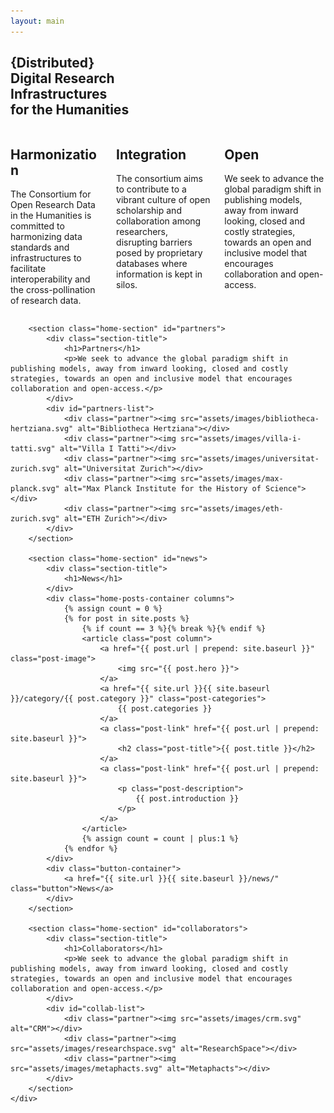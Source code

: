 ```yaml
---
layout: main
---
```


<main class="home">
	<div class="container">
		<section class="home-section" id="info">
			<div class="section-title">
				<h1>{Distributed} <br>Digital Research <br>Infrastructures <br>for the Humanities</h1>				
			</div>
			<div class="columns">
				<div class="column info-widget">
					<span class="fas fa-code-branch"></span>
					<h2>Harmonization</h2>
					<p>The Consortium for Open Research Data in the Humanities is committed to harmonizing data standards and infrastructures to facilitate interoperability and the cross-pollination of research data.</p>
				</div>
				<div class="column info-widget">
					<span class="fas fa-sitemap"></span>
					<h2>Integration</h2>
					<p>The consortium aims to contribute to a vibrant culture of open scholarship and collaboration among researchers, disrupting barriers posed by proprietary databases where information is kept in silos.</p>
				</div>
				<div class="column info-widget">
					<span class="fas fa-lock-open"></span>
					<h2>Open</h2>
					<p>We seek to advance the global paradigm shift in publishing models, away from inward looking, closed and costly strategies, towards an open and inclusive model that encourages collaboration and open-access.</p>
				</div>
			</div>
		</section>

		<section class="home-section" id="partners">
			<div class="section-title">
				<h1>Partners</h1>
				<p>We seek to advance the global paradigm shift in publishing models, away from inward looking, closed and costly strategies, towards an open and inclusive model that encourages collaboration and open-access.</p>
			</div>
			<div id="partners-list">
				<div class="partner"><img src="assets/images/bibliotheca-hertziana.svg" alt="Bibliotheca Hertziana"></div>
				<div class="partner"><img src="assets/images/villa-i-tatti.svg" alt="Villa I Tatti"></div>
				<div class="partner"><img src="assets/images/universitat-zurich.svg" alt="Universitat Zurich"></div>
				<div class="partner"><img src="assets/images/max-planck.svg" alt="Max Planck Institute for the History of Science"></div>
				<div class="partner"><img src="assets/images/eth-zurich.svg" alt="ETH Zurich"></div>
			</div>
		</section>

		<section class="home-section" id="news">
			<div class="section-title">
				<h1>News</h1>
			</div>
			<div class="home-posts-container columns">
				{% assign count = 0 %}
				{% for post in site.posts %}
					{% if count == 3 %}{% break %}{% endif %}
					<article class="post column">
						<a href="{{ post.url | prepend: site.baseurl }}" class="post-image">
							<img src="{{ post.hero }}">
						</a>
						<a href="{{ site.url }}{{ site.baseurl }}/category/{{ post.category }}" class="post-categories">
							{{ post.categories }}
						</a>
						<a class="post-link" href="{{ post.url | prepend: site.baseurl }}">
							<h2 class="post-title">{{ post.title }}</h2>
						</a>
						<a class="post-link" href="{{ post.url | prepend: site.baseurl }}">
							<p class="post-description">
								{{ post.introduction }}
							</p>
						</a>
					</article>
					{% assign count = count | plus:1 %}
				{% endfor %}
			</div>
			<div class="button-container">
				<a href="{{ site.url }}{{ site.baseurl }}/news/" class="button">News</a>
			</div>
		</section>

		<section class="home-section" id="collaborators">
			<div class="section-title">
				<h1>Collaborators</h1>
				<p>We seek to advance the global paradigm shift in publishing models, away from inward looking, closed and costly strategies, towards an open and inclusive model that encourages collaboration and open-access.</p>
			</div>
			<div id="collab-list">
				<div class="partner"><img src="assets/images/crm.svg" alt="CRM"></div>
				<div class="partner"><img src="assets/images/researchspace.svg" alt="ResearchSpace"></div>
				<div class="partner"><img src="assets/images/metaphacts.svg" alt="Metaphacts"></div>
			</div>
		</section>
	</div>
</main>